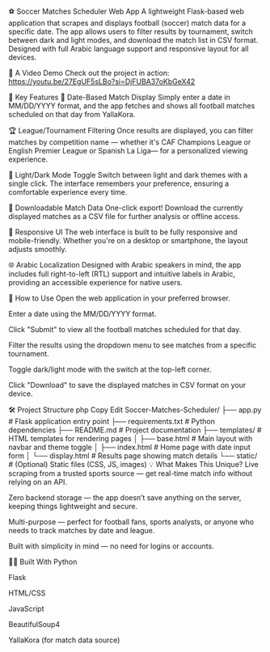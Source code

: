 ⚽ Soccer Matches Scheduler Web App
A lightweight Flask-based web application that scrapes and displays football (soccer) match data for a specific date. The app allows users to filter results by tournament, switch between dark and light modes, and download the match list in CSV format. Designed with full Arabic language support and responsive layout for all devices.

🎥 A Video Demo
Check out the project in action: https://youtu.be/27EgUF5sLBo?si=DjFUBA37oKbGeX42

🚀 Key Features
📅 Date-Based Match Display
Simply enter a date in MM/DD/YYYY format, and the app fetches and shows all football matches scheduled on that day from YallaKora.

🏆 League/Tournament Filtering
Once results are displayed, you can filter matches by competition name — whether it's CAF Champions League or English Premier League or Spanish La Liga— for a personalized viewing experience.

🌙 Light/Dark Mode Toggle
Switch between light and dark themes with a single click. The interface remembers your preference, ensuring a comfortable experience every time.

💾 Downloadable Match Data
One-click export! Download the currently displayed matches as a CSV file for further analysis or offline access.

📱 Responsive UI
The web interface is built to be fully responsive and mobile-friendly. Whether you're on a desktop or smartphone, the layout adjusts smoothly.

🌐 Arabic Localization
Designed with Arabic speakers in mind, the app includes full right-to-left (RTL) support and intuitive labels in Arabic, providing an accessible experience for native users.

🧭 How to Use
Open the web application in your preferred browser.

Enter a date using the MM/DD/YYYY format.

Click "Submit" to view all the football matches scheduled for that day.

Filter the results using the dropdown menu to see matches from a specific tournament.

Toggle dark/light mode with the switch at the top-left corner.

Click "Download" to save the displayed matches in CSV format on your device.

🛠 Project Structure
php
Copy
Edit
Soccer-Matches-Scheduler/
├── app.py               # Flask application entry point
├── requirements.txt     # Python dependencies
├── README.md            # Project documentation
├── templates/           # HTML templates for rendering pages
│   ├── base.html        # Main layout with navbar and theme toggle
│   ├── index.html       # Home page with date input form
│   └── display.html     # Results page showing match details
└── static/              # (Optional) Static files (CSS, JS, images)
💡 What Makes This Unique?
Live scraping from a trusted sports source — get real-time match info without relying on an API.

Zero backend storage — the app doesn’t save anything on the server, keeping things lightweight and secure.

Multi-purpose — perfect for football fans, sports analysts, or anyone who needs to track matches by date and league.

Built with simplicity in mind — no need for logins or accounts.

👨‍💻 Built With
Python

Flask

HTML/CSS

JavaScript

BeautifulSoup4

YallaKora (for match data source)

